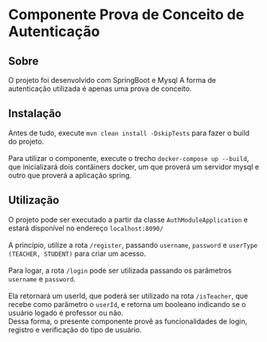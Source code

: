 # Componente Prova de Conceito de Autenticação

## Sobre

O projeto foi desenvolvido com SpringBoot e Mysql
A forma de autenticação utilizada é apenas uma prova de conceito.
## Instalação
Antes de tudo, execute <code>mvn clean install -DskipTests</code> para fazer o build do projeto.
<br>
<br>
Para utilizar o componente, execute o trecho <code>docker-compose up --build</code>, que inicializará dois contâiners docker, um que proverá um servidor mysql e outro que proverá a aplicação spring.

## Utilização

O projeto pode ser executado a partir da classe <code>AuthModuleApplication</code> e estará disponível no endereço <code>localhost:8090/</code>
<br>
<br>
A princípio, utilize a rota <code>/register</code>, passando <code>username</code>, <code>password</code> e <code>userType (TEACHER, STUDENT)</code> para criar um acesso.
<br>
<br>
Para logar, a rota <code>/login</code> pode ser utilizada passando os parâmetros <code>username</code> e <code>password</code>.<br> <br>
Ela retornará um userId, que poderá ser utilizado na rota <code>/isTeacher</code>, que recebe como parâmetro o <code>userId</code>, e retorna um booleano indicando se o usuário logado é professor ou não.
<br>
Dessa forma, o presente componente provê as funcionalidades de login, registro e verificação do tipo de usuário.
